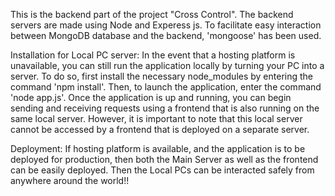 This is the backend part of the project "Cross Control".
The backend servers are made using Node and Experess js. To facilitate easy interaction between MongoDB database and the backend, 'mongoose' has been used.

Installation for Local PC server:
In the event that a hosting platform is unavailable, you can still run the application locally by turning your PC into a server. To do so, first install the necessary node_modules by entering the command 'npm install'. Then, to launch the application, enter the command 'node app.js'.
Once the application is up and running, you can begin sending and receiving requests using a frontend that is also running on the same local server. However, it is important to note that this local server cannot be accessed by a frontend that is deployed on a separate server.  

Deployment:
If hosting platform is available, and the application is to be deployed for production, then both the Main Server as well as the frontend can be easily deployed. Then the Local PCs can be interacted safely from anywhere around the world!!